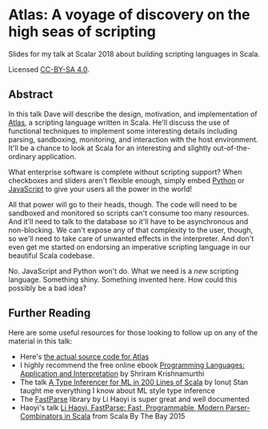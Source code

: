 # Atlas: A voyage of discovery on the high seas of scripting

Slides for my talk at Scalar 2018 about building scripting languages in Scala.

Licensed [CC-BY-SA 4.0](https://creativecommons.org/licenses/by-sa/4.0/).

## Abstract

In this talk Dave will describe the design, motivation,
and implementation of [Atlas](https://github.com/cartographerio/atlas),
a scripting language written in Scala.
He'll discuss the use of functional techniques
to implement some interesting details
including parsing, sandboxing, monitoring,
and interaction with the host environment.
It'll be a chance to look at Scala
for an interesting and slightly
out-of-the-ordinary application.

What enterprise software is complete without scripting support?
When checkboxes and sliders aren't flexible enough,
simply embed [Python](http://www.jython.org/)
or [JavaScript](http://openjdk.java.net/projects/nashorn/)
to give your users all the power in the world!

All that power will go to their heads, though.
The code will need to be sandboxed and monitored
so scripts can't consume too many resources.
And it'll need to talk to the database
so it'll have to be asynchronous and non-blocking.
We can't expose any of that complexity to the user,
though, so we'll need to take care of unwanted effects in the interpreter.
And don't even get me started on endorsing
an imperative scripting language
in our beautiful Scala codebase.

No. JavaScript and Python won't do.
What we need is a *new* scripting language.
Something shiny. Something invented here.
How could this possibly be a bad idea?

## Further Reading

Here are some useful resources for those looking
to follow up on any of the material in this talk:

- Here's [the actual source code for Atlas](https://github.com/cartographerio/atlas)
- I highly recommend the free online ebook [Programming Languages: Application and Interpretation](http://cs.brown.edu/~sk/Publications/Books/ProgLangs/) by Shriram Krishnamurthi
- The talk [A Type Inferencer for ML in 200 Lines of Scala](https://www.youtube.com/watch?v=H7x4THVU4BQ) by Ionuț Stan taught me everything I know about ML style type inference
- The [FastParse](https://github.com/lihaoyi/fastparse) library by Li Haoyi is super great and well documented
- Haoyi's talk [Li Haoyi, FastParse: Fast, Programmable, Modern Parser-Combinators in Scala](https://www.youtube.com/watch?v=mARO-qchsKM) from Scala By The Bay 2015
